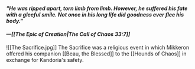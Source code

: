 #### *"He was ripped apart, torn limb from limb. However, he suffered his fate with a gleeful smile. Not once in his long life did goodness ever flee his body."*
#### *—[[The Epic of Creation|The Call of Chaos 33:7]]*

![[The Sacrifice.jpg]]
The Sacrifice was a religious event in which Mikkeron offered his companion [[Beau, the Blessed]] to the [[Hounds of Chaos]] in exchange for Kandoria's safety. 